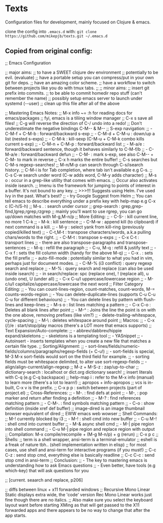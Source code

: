 # Texts

Configuration files for development, mainly focused on Clojure & emacs.

clone the config into `.emacs.d` with: `git clone https://github.com/mikepjb/texts.git ~/.emacs.d`

## Copied from original config:

;; Emacs Configuration

;; major aims:
;; to have a SWEET clojure dev environment
;; potentially to be evil. (evaluate)
;; have a portable setup you can compress/put in your own git for deps.
;; have an amazing color scheme.
;; have a workflow to switch between projects like you do with tmux tabs.
;;
;; minor aims:
;; insert git prefix into commits.
;; to be able to commit homedir repo stuff (can't remember the name)
;; possibly setup emacs server to launch under systemd (--user)
;; clean up this file after all of the above

;; Mastering Emacs Notes:
;; M-x info ~= :h for reading docs for emacs/packages
;; fyi, emacs is a tiliing window manager
;; C-x s save all files!
;; C-g will reverse the direction of C-/ undo into a redo!
;; Don't underestimate the negative bindings C-M-- & M--
;; S-exp navigation:
;; - C-M-f + C-M-b : forward/backward s-exp
;; - C-M-d + C-M-u : down/up a list (nested s-exps)
;; - C-M-k : kill-sexp (C-M-u + C-M-k combo kills current s-exp)
;; - C-M-n + C-M-p : forward/backward list
;; - M-a/e : forward/backward sentence, though it behaves similarly to C-M-f/b
;; - C-M-a/e : forward/backward defun
;; - C-M-<SPC> : mark s-exp, see also C-M-- + C-M-<SPC> to mark in reverse
;; C-x h marks the entire buffer!
;; C-s searches but C-M-s regexp-searches!
;; M-n/M-p can search through C-s/isearch history.
;; C-M-i is for Tab completion, where tab isn't available e.g C-s.
;; C-s C-w search under word (C-w adds word, C-M-y adds character)
;; M-s o : occur in a grep-like utility that comes with emacs.
;; Occur also activates inside isearch.
;; Imenu is the framework for jumping to points of interest in a buffer. It's not bound to any key.
;; >>>!!! Suggests using Helm. I've used Ivy in the past. What's best?
;;   - try Google Suggest from Helm
;; You can tell emacs to describe everything under a prefix key with help-map e.g C-x c (C-h/S-h)
;; M-s . : search under cursor
;; grep-search : grep,grep-find,lgrep,rgrep,rzgrep
;; mainly you'll want to use rgrep, you can go up/down matches with M-g,M-n/p
;; More Editing:
;;  - C-S-<backspace> : kill current line, no more 1 C-k
;;  - M-k : kill sentence
;;  - C-M-w : append kill (to clipboard) if next command is a kill.
;;  - M-y : select yank from kill-ring (previously copied/killed text)
;;  - C-t,M-t : transpose characters/words, a.k.a pulling chars/words to the right.
;;  - C-M-t : transpose s-exps
;;  - C-x C-t : transport lines
;;  - there are also transpose-paragraphs and transpose-sentences
;;  - M-q : refill the paragraph
;;  - C-u, M-q : refill & justify text
;;  - C-x f : sets the fill column width (handy for the above M-q)
;;  - C-x . : sets the fill prefix
;;  - auto-fill-mode : potentially similar to what you had in vim, perhaps just for document modes.
;;  - C-M-% (i3 conflict) : query regexp search and replace
;;  - M-% : query search and replace (can also be used inside isearch)
;;  - in search/replace: spc (replace one), ! (replace all), u (undo one), U (under all)
;;  - C-x C-u/l uppercase/lowercase region
;;  - M-c/u/l capitalize/uppercase/lowercase the next word
;;  Filter Category Editing:
;;  - You can count-lines-region, count-matches, count-words, M-= counts-words-region
;;  - You can delete-duplicate-lines (supports C-u C-u C-u for different behaviours)
;;  - You can delete lines by pattern with flush-lines and keep-lines
;;  - M-s o : list lines matching a pattern
;;  - C-x C-o : Deletes all blank lines after point
;;  - M-^ : Joins the line the point is on with the one above, removing prefixes (like vim?)
;;  - delete-trailing-whitespace, cycle-spacing
;;  - M-\ : deletes whitespace around point
;;  Macros:
;;  - C-x (/)/e : start/stop/play macros (there's a LOT more that emacs supports)
;;  Text Expansion/Auto-complete:
;;  - abbrev/dabbrev/hippie expand/skeletons
;;  - skeletons is a templating tool
;;  - YASnippet
;;  - Autoinsert - inserts templates when you create a new file that matches a certain file type.
;;  Sorting/Alignment:
;;  - sort-lines/fields/numeric-fields/columns/paragraphs/regexp-fields (+ C-u!)
;;  - sort-fields is special, M-3 M-x sort-fields would sort on the third field for example.
;;  - sorting fields must be whitespace delimited, to alter use sort-regexp-fields
;;  - align/align-current/align-regexp
;;  M-z + M-S-z : zap/up-to-char
;;  dictionary-search : localhost or dict.org dictionary search!
;;  insert literals with C-q (e.g C-q backspace)
;;  help-map i : refer to the M-x info (manual) to learn more (there's a lot to learn!)
;;  apropos + info-apropos
;;  vcs is in-built, C-x v is the prefix.
;;  C-x p p : switch between projects (part of project.el)
;;  Cross-References:
;;  - M-. : find defs at point
;;  - M-, : pop marker and return after finding a definition
;;  - M-? : find references matching pattern
;;  - C-M-. : find symbols matching pattern
;;  - C-o : show definition (inside xref def buffer)
;;  image-dired is an image thumbnail browser equivalent of dired
;;  EWW emacs web wowser
;;  Shell Commands:
;;  M-! currently blocked by i3
;;  - M-! : shell cmd into new buffer
;;  - C-u M-! : shell cmd into current buffer
;;  - M-& async shell cmd
;;  - M-| pipe region into shell command
;;  - C-u M-| pipe region and replace region with output
;;  Compilation: M-x compile/recompile + (M-g M-n/p) + g (rerun)
;;  C-x p c
;;  Shells:
;;  term is a shell wrapper, ansi-term is a terminal-emulator
;;  eshell is a freak of nature tbh.. (shell implementation written in elisp)
;;  for most cases, use shell and ansi-term for interactive programs (if you must!)
;;  C-c C-z : send stop cmd, everything else is basically readline
;;  C-c C-c : send stop cmd in ansi-term
;;  Conclusion:
;;  - The key to mastering emacs is understanding how to ask Emacs questions
;;  - Even better, have tools (e.g which-key) that will ask questions for you

;; [current. seaarch and replace, p206]


;; diffs between linux + x11 forwarded windows
;; Recursive Mono Linear Static displays extra wide, the 'code' version Rec Mono Linear works just fine though there are no italics.
;; Also make sure you select the keyboard layout want before starting XMing as that will get passed to the X11  forwarded apps and there appears to be no way to change that after the app starts.


